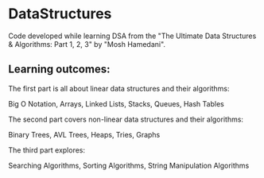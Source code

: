 # DataStructures

Code developed while learning DSA from the "The Ultimate Data Structures & Algorithms: Part 1, 2, 3" by "Mosh Hamedani".

## Learning outcomes:
The first part is all about linear data structures and their algorithms:

Big O Notation,
Arrays,
Linked Lists,
Stacks,
Queues,
Hash Tables

The second part covers non-linear data structures and their algorithms:

Binary Trees,
AVL Trees,
Heaps,
Tries,
Graphs

The third part explores:

Searching Algorithms,
Sorting Algorithms,
String Manipulation Algorithms
